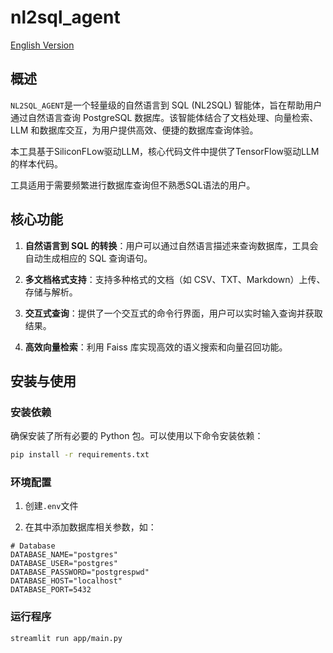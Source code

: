 # nl2sql_agent

[English Version](README_en.md)

## 概述

`NL2SQL_AGENT`是一个轻量级的自然语言到 SQL (NL2SQL) 智能体，旨在帮助用户通过自然语言查询 PostgreSQL 数据库。该智能体结合了文档处理、向量检索、LLM 和数据库交互，为用户提供高效、便捷的数据库查询体验。

本工具基于SiliconFLow驱动LLM，核心代码文件中提供了TensorFlow驱动LLM的样本代码。

工具适用于需要频繁进行数据库查询但不熟悉SQL语法的用户。



## 核心功能

1. **自然语言到 SQL 的转换**：用户可以通过自然语言描述来查询数据库，工具会自动生成相应的 SQL 查询语句。


2. **多文档格式支持**：支持多种格式的文档（如 CSV、TXT、Markdown）上传、存储与解析。

3. **交互式查询**：提供了一个交互式的命令行界面，用户可以实时输入查询并获取结果。

4. **高效向量检索**：利用 Faiss 库实现高效的语义搜索和向量召回功能。


## 安装与使用

### 安装依赖

确保安装了所有必要的 Python 包。可以使用以下命令安装依赖：

```bash
pip install -r requirements.txt
```
### 环境配置

1. 创建`.env`文件

2. 在其中添加数据库相关参数，如：
```
# Database
DATABASE_NAME="postgres"
DATABASE_USER="postgres"
DATABASE_PASSWORD="postgrespwd"
DATABASE_HOST="localhost"
DATABASE_PORT=5432
```

### 运行程序

```bash
streamlit run app/main.py
```